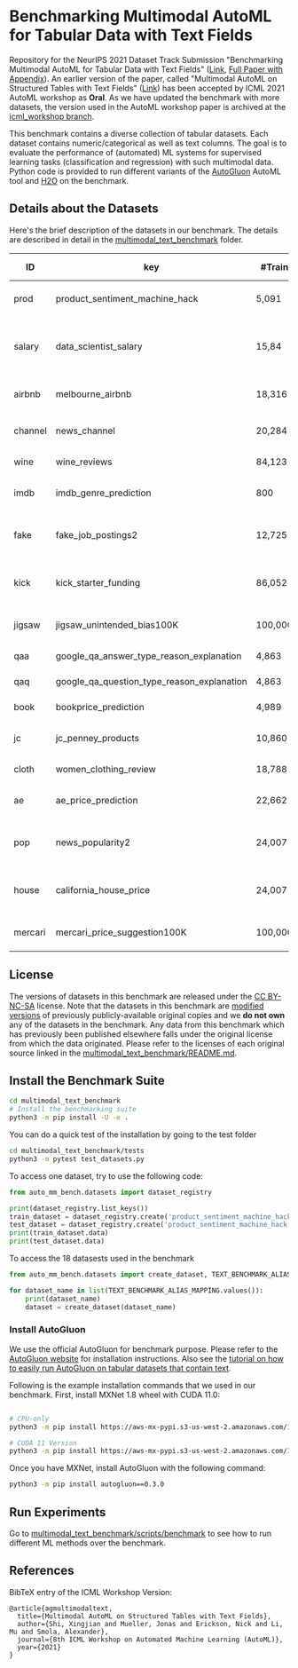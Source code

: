 # Benchmarking Multimodal AutoML for Tabular Data with Text Fields 

Repository for the NeurIPS 2021 Dataset Track Submission "Benchmarking Multimodal AutoML for Tabular Data with Text Fields" ([Link](https://openreview.net/forum?id=Q0zOIaec8HF), [Full Paper with Appendix](https://openreview.net/attachment?id=Q0zOIaec8HF&name=supplementary_material)). 
An earlier version of the paper, called "Multimodal AutoML on Structured Tables with Text Fields" ([Link](https://openreview.net/forum?id=OHAIVOOl7Vl)) has been accepted by ICML 2021 AutoML workshop as **Oral**. 
As we have updated the benchmark with more datasets, the version used in the AutoML workshop paper is archived at the [icml_workshop branch](https://github.com/sxjscience/automl_multimodal_benchmark/tree/icml_workshop). 

This benchmark contains a diverse collection of tabular datasets. Each dataset contains numeric/categorical as well as text columns.
The goal is to evaluate the performance of (automated) ML systems for supervised learning tasks (classification and regression) with such multimodal data.
Python code is provided to run different variants of the [AutoGluon](https://github.com/awslabs/autogluon/) AutoML tool and [H2O](https://github.com/h2oai/h2o-3) on the benchmark.

## Details about the Datasets

Here's the brief description of the datasets in our benchmark. The details are described in detail in the [multimodal_text_benchmark](multimodal_text_benchmark) folder.


| ID       | key |  #Train | #Test | Task | Metric  | Prediction Target |
|----------|-----|---------|-------|------|---------|-------------------|
| prod     | product_sentiment_machine_hack  | 5,091 | 1,273 | multiclass | accuracy | sentiment related to product |
| salary   | data_scientist_salary  | 15,84 | 3961 | multiclass | accuracy | salary range in data scientist job listings |
| airbnb   | melbourne_airbnb  | 18,316  | 4,579  | multiclass  | accuracy | price of Airbnb listing |
| channel  | news_channel  | 20,284  | 5,071  | multiclass | accuracy | category of news article |
| wine     | wine_reviews  | 84,123  | 21,031 | multiclass | accuracy | variety of wine |
| imdb     | imdb_genre_prediction | 800 | 200 | binary | roc_auc | whether film is a drama |
| fake     | fake_job_postings2 | 12,725 | 3,182 | binary | roc_auc | whether job postings are fake |
| kick     | kick_starter_funding | 86,052 | 21,626 | binary | roc_auc | will Kickstarter get funding |
| jigsaw   | jigsaw_unintended_bias100K | 100,000 | 25,000 | binary | roc_auc | whether comments are toxic |
| qaa      | google_qa_answer_type_reason_explanation | 4,863 | 1,216 | regression | r2 | type of answer |
| qaq      | google_qa_question_type_reason_explanation | 4,863 | 1,216 | regression | r2 | type of question |
| book     | bookprice_prediction | 4,989 | 1,248 | regression | r2 | price of books |
| jc       | jc_penney_products | 10,860 | 2,715 | regression | r2 | price of JC Penney products |
| cloth    | women_clothing_review | 18,788 | 4,698 | regression | r2 | review score |
| ae       | ae_price_prediction  | 22,662 | 5,666 | regression | r2 | American-Eagle item prices |
| pop      | news_popularity2 | 24,007 | 6,002 | regression | r2 | news article popularity online |
| house    | california_house_price | 24,007 | 6,002 | regression | r2 | sale price of houses in California |
| mercari  | mercari_price_suggestion100K | 100,000 | 25,000 | regression | r2 | price of Mercari products |

## License
The versions of datasets in this benchmark are released under the [CC BY-NC-SA](https://creativecommons.org/licenses/by-nc-sa/4.0/legalcode) license.
Note that the datasets in this benchmark are [modified versions](multimodal_text_benchmark/scripts/data_processing/README.md) of previously publicly-available original copies and we **do not own** any of the datasets in the benchmark. 
Any data from this benchmark which has previously been published elsewhere falls under the original license from which the data originated. 
Please refer to the licenses of each original source linked in the [multimodal_text_benchmark/README.md](multimodal_text_benchmark/README.md).


## Install the Benchmark Suite

```bash
cd multimodal_text_benchmark
# Install the benchmarking suite
python3 -m pip install -U -e .
```

You can do a quick test of the installation by going to the test folder

```bash
cd multimodal_text_benchmark/tests
python3 -m pytest test_datasets.py
```

To access one dataset, try to use the following code:

```python
from auto_mm_bench.datasets import dataset_registry

print(dataset_registry.list_keys())
train_dataset = dataset_registry.create('product_sentiment_machine_hack', 'train')
test_dataset = dataset_registry.create('product_sentiment_machine_hack', 'test')
print(train_dataset.data)
print(test_dataset.data)
```

To access the 18 datasests used in the benchmark 

```python
from auto_mm_bench.datasets import create_dataset, TEXT_BENCHMARK_ALIAS_MAPPING

for dataset_name in list(TEXT_BENCHMARK_ALIAS_MAPPING.values()):
    print(dataset_name)
    dataset = create_dataset(dataset_name)
```


### Install AutoGluon
 
We use the official AutoGluon for benchmark purpose. Please refer to the [AutoGluon website](https://auto.gluon.ai/) for installation instructions.
Also see the [tutorial on how to easily run AutoGluon on tabular datasets that contain text](https://auto.gluon.ai/stable/tutorials/tabular_prediction/tabular-multimodal-text-others.html).

Following is the example installation commands that we used in our benchmark. First, install MXNet 1.8 wheel with CUDA 11.0:

```bash

# CPU-only
python3 -m pip install https://aws-mx-pypi.s3-us-west-2.amazonaws.com/1.8.0/aws_mx-1.8.0-py2.py3-none-manylinux2014_x86_64.whl

# CUDA 11 Version
python3 -m pip install https://aws-mx-pypi.s3-us-west-2.amazonaws.com/1.8.0/aws_mx_cu110-1.8.0-py2.py3-none-manylinux2014_x86_64.whl
```

Once you have MXNet, install AutoGluon with the following command:

```bash
python3 -m pip install autogluon==0.3.0
```
## Run Experiments

Go to [multimodal_text_benchmark/scripts/benchmark](multimodal_text_benchmark/scripts/benchmark) to see how to run different ML methods over the benchmark. 

## References

BibTeX entry of the ICML Workshop Version:

```
@article{agmultimodaltext,
  title={Multimodal AutoML on Structured Tables with Text Fields},
  author={Shi, Xingjian and Mueller, Jonas and Erickson, Nick and Li, Mu and Smola, Alexander},
  journal={8th ICML Workshop on Automated Machine Learning (AutoML)},
  year={2021}
}
```

